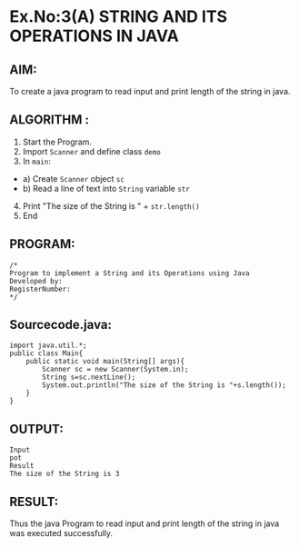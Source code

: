 # Ex.No:3(A)  STRING AND ITS OPERATIONS IN JAVA
## AIM:
To create a java program to read input and print length of the string in java.

## ALGORITHM :
1.  Start the Program.
2.	Import `Scanner` and define class `demo`
3.	In `main`:
-	a) Create `Scanner` object `sc`
-	b) Read a line of text into `String` variable `str`
4.	Print "The size of the String is " + `str.length()`
5.	End




## PROGRAM:
 ```
/*
Program to implement a String and its Operations using Java
Developed by: 
RegisterNumber:  
*/
```

## Sourcecode.java:
```
import java.util.*;
public class Main{
    public static void main(String[] args){
        Scanner sc = new Scanner(System.in);
        String s=sc.nextLine();
        System.out.println("The size of the String is "+s.length());
    }
}
```







## OUTPUT:
```
Input	
pot
Result
The size of the String is 3
```


## RESULT:
Thus the java Program to read input and print length of the string in java was executed successfully.

